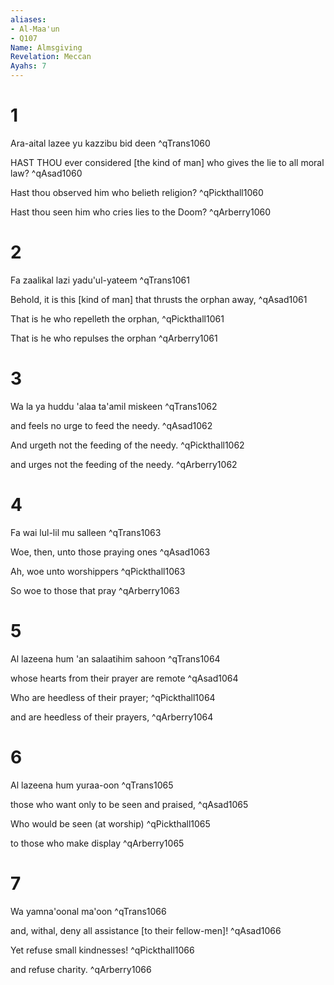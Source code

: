 ```yaml
---
aliases:
- Al-Maa'un
- Q107
Name: Almsgiving
Revelation: Meccan
Ayahs: 7
---
```


# 1

Ara-aital lazee yu kazzibu bid deen ^qTrans1060


HAST THOU ever considered [the kind of man] who gives the lie to all moral law? ^qAsad1060


Hast thou observed him who belieth religion? ^qPickthall1060


Hast thou seen him who cries lies to the Doom? ^qArberry1060

# 2

Fa zaalikal lazi yadu'ul-yateem ^qTrans1061


Behold, it is this [kind of man] that thrusts the orphan away, ^qAsad1061


That is he who repelleth the orphan, ^qPickthall1061


That is he who repulses the orphan ^qArberry1061

# 3

Wa la ya huddu 'alaa ta'amil miskeen ^qTrans1062


and feels no urge to feed the needy. ^qAsad1062


And urgeth not the feeding of the needy. ^qPickthall1062


and urges not the feeding of the needy. ^qArberry1062

# 4

Fa wai lul-lil mu salleen ^qTrans1063


Woe, then, unto those praying ones ^qAsad1063


Ah, woe unto worshippers ^qPickthall1063


So woe to those that pray ^qArberry1063

# 5

Al lazeena hum 'an salaatihim sahoon ^qTrans1064


whose hearts from their prayer are remote ^qAsad1064


Who are heedless of their prayer; ^qPickthall1064


and are heedless of their prayers, ^qArberry1064

# 6

Al lazeena hum yuraa-oon ^qTrans1065


those who want only to be seen and praised, ^qAsad1065


Who would be seen (at worship) ^qPickthall1065


to those who make display ^qArberry1065

# 7

Wa yamna'oonal ma'oon ^qTrans1066


and, withal, deny all assistance [to their fellow-men]! ^qAsad1066


Yet refuse small kindnesses! ^qPickthall1066


and refuse charity. ^qArberry1066

